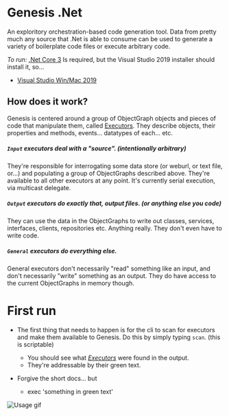 # Genesis .Net
An exploritory orchestration-based code generation tool. Data from pretty much any source that .Net is able to consume can be used to generate a variety of boilerplate code files or execute arbitrary code.

*To run:*
[.Net Core 3](https://dotnet.microsoft.com/download/dotnet-core/3.0) Is required, but the Visual Studio 2019 installer should install it, so...

* [Visual Studio Win/Mac 2019](https://visualstudio.com "Visual Studio Win/Mac 2019") 

## How does it work?
Genesis is centered around a group of ObjectGraph objects and pieces of code that manipulate them, called [Executors](https://github.com/genesisdotnet/genesis/blob/master/src/Genesis/GenesisExecutor.cs). They describe objects, their properties and methods, events... datatypes of each... etc. 

##### `Input` executors deal with a "source". (intentionally arbitrary) 
They're responsible for interrogating some data store (or weburl, or text file, or...) and populating a group of ObjectGraphs described above. They're available to all other executors at any point. It's currently serial execution, via multicast delegate.

##### `Output` executors do exactly that, output files. (or anything else you code)
They can use the data in the ObjectGraphs to write out classes, services, interfaces, clients, repositories etc. Anything really. They don't even have to write code.

##### `General` executors do everything else.
General executors don't necessarily "read" something like an input, and don't necessarily "write" something as an output. They do have access to the current ObjectGraphs in memory though.

# First run
* The first thing that needs to happen is for the cli to scan for executors and make them available to Genesis. Do this by simply typing `scan`. (this is scriptable)
  * You should see what *[Executors](https://github.com/genesisdotnet/genesis/blob/master/src/Genesis/IGenesisExecutor.cs)* were found in the output.
  * They're addressable by their green text.
  
* Forgive the short docs... but
  * exec 'something in green text'
  
![Usage gif](https://github.com/genesisdotnet/genesis/blob/master/docs/gifs/demo.gif?raw=true)
